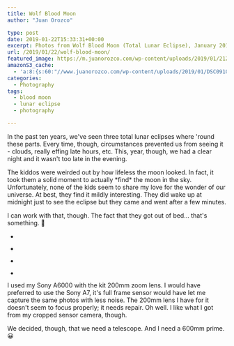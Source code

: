 ```yaml
---
title: Wolf Blood Moon
author: "Juan Orozco" 

type: post
date: 2019-01-22T15:33:31+00:00
excerpt: Photos from Wolf Blood Moon (Total Lunar Eclipse), January 2019, near Raleigh NC
url: /2019/01/22/wolf-blood-moon/
featured_image: https://m.juanorozco.com/wp-content/uploads/2019/01/21223156/DSC091481-1568x1047.jpg
amazonS3_cache:
  - 'a:8:{s:60:"//www.juanorozco.com/wp-content/uploads/2019/01/DSC09104.jpg";i:93;s:67:"//m.juanorozco.com/wp-content/uploads/2019/01/21222935/DSC09104.jpg";i:93;s:60:"//www.juanorozco.com/wp-content/uploads/2019/01/DSC09077.jpg";i:94;s:67:"//m.juanorozco.com/wp-content/uploads/2019/01/21222943/DSC09077.jpg";i:94;s:60:"//www.juanorozco.com/wp-content/uploads/2019/01/DSC09148.jpg";i:95;s:67:"//m.juanorozco.com/wp-content/uploads/2019/01/21222959/DSC09148.jpg";i:95;s:60:"//www.juanorozco.com/wp-content/uploads/2019/01/DSC09219.jpg";i:96;s:67:"//m.juanorozco.com/wp-content/uploads/2019/01/21223009/DSC09219.jpg";i:96;}'
categories:
  - Photography
tags:
  - blood moon
  - lunar eclipse
  - photography

---
```

In the past ten years, we've seen three total lunar eclipses where 'round these parts. Every time, though, circumstances prevented us from seeing it - clouds, really effing late hours, etc. This, year, though, we had a clear night and it wasn't too late in the evening.

The kiddos were weirded out by how lifeless the moon looked. In fact, it took them a solid moment to actually \*find\* the moon in the sky. Unfortunately, none of the kids seem to share my love for the wonder of our universe. At best, they find it mildly interesting. They did wake up at midnight just to see the eclipse but they came and went after a few minutes.

I can work with that, though. The fact that they got out of bed... that's something. 🙂  


<ul class="wp-block-gallery columns-3 is-cropped">
  <li class="blocks-gallery-item">
    <figure><img src="https://i1.wp.com/m.juanorozco.com/wp-content/uploads/2019/01/21222935/DSC09104.jpg?w=580&#038;ssl=1" alt="" data-id="93" data-link="https://www.juanorozco.com/?attachment_id=93" class="wp-image-93" srcset="https://m.juanorozco.com/wp-content/uploads/2019/01/21222935/DSC09104.jpg 5611w, https://m.juanorozco.com/wp-content/uploads/2019/01/21222935/DSC09104.jpg 300w, https://m.juanorozco.com/wp-content/uploads/2019/01/21222935/DSC09104.jpg 768w, https://m.juanorozco.com/wp-content/uploads/2019/01/21222935/DSC09104.jpg 1024w, https://m.juanorozco.com/wp-content/uploads/2019/01/21222935/DSC09104.jpg 1568w, https://m.juanorozco.com/wp-content/uploads/2019/01/21222935/DSC09104.jpg 1160w, https://m.juanorozco.com/wp-content/uploads/2019/01/21222935/DSC09104.jpg 1740w" sizes="(max-width: 580px) 100vw, 580px" data-recalc-dims="1" /></figure>
  </li>
  <li class="blocks-gallery-item">
    <figure><img src="https://i0.wp.com/m.juanorozco.com/wp-content/uploads/2019/01/21222943/DSC09077.jpg?w=580&#038;ssl=1" alt="" data-id="94" data-link="https://www.juanorozco.com/?attachment_id=94" class="wp-image-94" srcset="https://m.juanorozco.com/wp-content/uploads/2019/01/21222943/DSC09077.jpg 4643w, https://m.juanorozco.com/wp-content/uploads/2019/01/21222943/DSC09077.jpg 300w, https://m.juanorozco.com/wp-content/uploads/2019/01/21222943/DSC09077.jpg 768w, https://m.juanorozco.com/wp-content/uploads/2019/01/21222943/DSC09077.jpg 1024w, https://m.juanorozco.com/wp-content/uploads/2019/01/21222943/DSC09077.jpg 1568w, https://m.juanorozco.com/wp-content/uploads/2019/01/21222943/DSC09077.jpg 1160w, https://m.juanorozco.com/wp-content/uploads/2019/01/21222943/DSC09077.jpg 1740w" sizes="(max-width: 580px) 100vw, 580px" data-recalc-dims="1" /></figure>
  </li>
  <li class="blocks-gallery-item">
    <figure><img src="https://i1.wp.com/m.juanorozco.com/wp-content/uploads/2019/01/21222959/DSC09148.jpg?w=580&#038;ssl=1" alt="" data-id="95" data-link="https://www.juanorozco.com/?attachment_id=95" class="wp-image-95" srcset="https://m.juanorozco.com/wp-content/uploads/2019/01/21222959/DSC09148.jpg 4050w, https://m.juanorozco.com/wp-content/uploads/2019/01/21222959/DSC09148.jpg 300w, https://m.juanorozco.com/wp-content/uploads/2019/01/21222959/DSC09148.jpg 768w, https://m.juanorozco.com/wp-content/uploads/2019/01/21222959/DSC09148.jpg 1024w, https://m.juanorozco.com/wp-content/uploads/2019/01/21222959/DSC09148.jpg 1568w, https://m.juanorozco.com/wp-content/uploads/2019/01/21222959/DSC09148.jpg 1160w, https://m.juanorozco.com/wp-content/uploads/2019/01/21222959/DSC09148.jpg 1740w" sizes="(max-width: 580px) 100vw, 580px" data-recalc-dims="1" /></figure>
  </li>
  <li class="blocks-gallery-item">
    <figure><img src="https://i1.wp.com/m.juanorozco.com/wp-content/uploads/2019/01/21223009/DSC09219.jpg?w=580&#038;ssl=1" alt="" data-id="96" data-link="https://www.juanorozco.com/?attachment_id=96" class="wp-image-96" srcset="https://m.juanorozco.com/wp-content/uploads/2019/01/21223009/DSC09219.jpg 3678w, https://m.juanorozco.com/wp-content/uploads/2019/01/21223009/DSC09219.jpg 300w, https://m.juanorozco.com/wp-content/uploads/2019/01/21223009/DSC09219.jpg 768w, https://m.juanorozco.com/wp-content/uploads/2019/01/21223009/DSC09219.jpg 1024w, https://m.juanorozco.com/wp-content/uploads/2019/01/21223009/DSC09219.jpg 1568w, https://m.juanorozco.com/wp-content/uploads/2019/01/21223009/DSC09219.jpg 1160w, https://m.juanorozco.com/wp-content/uploads/2019/01/21223009/DSC09219.jpg 1740w" sizes="(max-width: 580px) 100vw, 580px" data-recalc-dims="1" /></figure>
  </li>
</ul>

I used my Sony A6000 with the kit 200mm zoom lens. I would have preferred to use the Sony A7, it's full frame sensor would have let me capture the same photos with less noise. The 200mm lens I have for it doesn't seem to focus properly; it needs repair. Oh well. I like what I got from my cropped sensor camera, though.

We decided, though, that we need a telescope. And I need a 600mm prime. 😀
